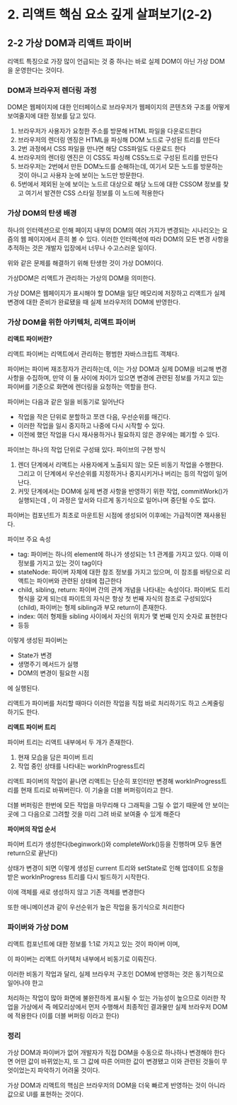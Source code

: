 # 2. 리액트 핵심 요소 깊게 살펴보기(2-2)

## 2-2 가상 DOM과 리액트 파이버

리액트 특징으로 가장 많이 언급되는 것 중 하나는 바로 실제 DOM이 아닌 가상 DOM을 운영한다는 것이다.

### DOM과 브라우저 렌더링 과정

DOM은 웹페이지에 대한 인터페이스로 브라우저가 웹페이지의 콘텐츠와 구조를 어떻게 보여줄지에 대한 정보를 담고 있다.

1. 브라우저가 사용자가 요청한 주소를 방문해 HTML 파일을 다운로드한다
2. 브라우저의 렌더링 엔징은 HTML을 파싱해 DOM 노드로 구성된 트리를 만든다
3. 2번 과정에서 CSS 파일을 만나면 해당 CSS파일도 다운로드 한다
4. 브라우저의 렌더링 엔진은 이 CSS도 파싱해 CSS노드로 구성된 트리를 만든다
5. 브라우저는 2번에서 만든 DOM노드를 순해하는데, 여기서 모든 노드를 방문하는 것이 아니고 사용자 눈에 보이는 노드만 방문한다.
6. 5번에서 제외된 눈에 보이는 노드르 대상으로 해당 노드에 대한 CSSOM 정보를 찾고 여기서 발견한 CSS 스타일 정보를 이 노드에 적용한다

### 가상 DOM의 탄생 배경

하나의 인터렉션으로 인해 페이지 내부의 DOM의 여러 가지가 변경되는 시나리오는 요즘의 웹 페이지에서 흔히 볼 수 있다. 이러한 인터렉션에 따라 DOM의 모든 변경 사항을 추적하는 것은 개발자 입장에서 너무나 수고스러운 일이다.

위와 같은 문제를 해결하기 위해 탄생한 것이 가상 DOM이다.

가상DOM은 리액트가 관리하는 가상의 DOM을 의미한다.

가상 DOM은 웹페이지가 표시해야 할 DOM을 일단 메모리에 저장하고 리액트가 실제 변경에 대한 준비가 완료됐을 때 실제 브라우저의 DOM에 반영한다.

### 가상 DOM을 위한 아키텍처, 리액트 파이버

**리액트 파이버란?**

리액트 파이버는 리액트에서 관리하는 평범한 자바스크립트 객체다.

파이버는 파이버 재조정자가 관리하는데, 이는 가상 DOM과 실제 DOM을 비교해 변경 사항을 수집하며, 만약 이 둘 사이에 차이가 있으면 변경에 관련된 정보를 가지고 있는 파이버를 기준으로 화면에 렌더링을 요청하는 역할을 한다.

파이버는 다음과 같은 일을 비동기로 일어난다

- 작업을 작은 단위로 분할하고 쪼갠 다음, 우선순위를 매긴다.
- 이러한 작업을 일시 중지하고 나중에 다시 시작할 수 있다.
- 이전에 했던 작업을 다시 재사용하거나 필요하지 않은 경우에는 폐기할 수 있다.

파이브는 하나의 작업 단위로 구성돼 있다. 파이브의 구현 방식

1. 렌더 단계에서 리액트는 사용자에게 노출되지 않는 모든 비동기 작업을 수행한다. 그리고 이 단계에서 우선순위를 지정하거나 중지시키거나 버리는 등의 작업이 일어난다.
2. 커밋 단계에서는 DOM에 실제 변경 사항을 반영하기 위한 작업, commitWork()가 실행되는데 , 이 과정은 앞서와 다르게 동기식으로 일어나며 중단될 수도 없다.

파이버는 컴포넌트가 최초로 마운트된 시점에 생성되어 이후에는 가급적이면 재사용된다.

파이브 주요 속성

- tag: 파이버는 하나의 element에 하나가 생성되는 1:1 관계를 가지고 있다. 이때 이 정보를 가지고 있는 것이 tag이다
- stateNode: 파이버 자체에 대한 참조 정보를 가지고 있으며, 이 참조를 바탕으로 리액트는 파이버와 관련된 상태에 접근한다
- child, sibling, return: 파이버 간의 관계 개념을 나타내는 속성이다. 파이버도 트리 형식을 갖게 되는데 파이트의 자식은 항상 첫 번째 자식의 참조로 구성되있다(child), 파이버는 형제 sibling과 부모 return이 존재한다.
- index: 여러 형제들 sibling 사이에서 자신의 위치가 몇 번째 인지 숫자로 표현한다
- 등등

이렇게 생성된 파이버는 

- State가 변경
- 생명주기 메서드가 실행
- DOM의 변경이 필요한 시점

에 실행된다.

리액트가 파이버를 처리할 때마다 이러한 작업을 직접 바로 처리하기도 하고 스케줄링 하기도 한다.

**리액트 파이버 트리**

파이버 트리는 리액트 내부에서 두 개가 존재한다.

1. 현재 모습을 담은 파이버 트리
2. 작업 중인 상태를 나타내는 workInProgress트리

리액트 파이버의 작업이 끝나면 리액트는 단순히 포인터만 변경해 workInProgress트리를 현재 트리로 바꿔버린다. 이 기술을 더블 버퍼링이라고 한다.

더블 버퍼링은 한번에 모든 작업을 마무리해 다 그래픽을 그릴 수 없기 때문에 안 보이는 곳에 그 다음으로 그려할 것을 미리 그려 바로 보여줄 수 있게 해준다

**파이버의 작업 순서**

파이버 트리가 생성한다(beginwork()와 completeWork()등을 진행하며 모두 돌면  return으로 끝난다)

상태가 변경이 되면 이렇게 생성된 current 트리와 setState로 인해 업데이트 요청을 받은 workInProgress 트리를 다시 빌드하기 시작한다.

이에 객체를 새로 생성하지 않고 기존 객체를 변경한다

또한 애니메이션과 같이 우선순위가 높은 작업을 동기식으로 처리한다

### 파이버와 가상 DOM

리액트 컴포넌트에 대한 정보를 1:1로 가지고 있는 것이 파이버 이며,

이 파이버는 리액트 아키텍처 내부에서 비동기로 이뤄진다.

이러한 비동기 작업과 달리, 실제 브라우저 구조인 DOM에 반영하는 것은 동기적으로 일어나야 한고

처리하는 작업이 많아 화면에 불완전하게 표시될 수 있는 가능성이 높으므로 이러한 작업을 가상에서 즉 메모리상에서 먼저 수행해서 최종적인 결과물만 실제 브라우저 DOM에 적용한다 (이를 더블 버퍼링 이라고 한다)

### 정리

가상 DOM과 파이버가 없어 개발자가 직접 DOM을 수동으로 하나하나 변경해야 한다면 어떤 값이 바뀌었는지, 또 그 값에 따른 어떠한 값이 변경됐고 이와 관련된 것들이 무엇이었는지 파악하기 어려울 것이다.

가상 DOM과 리액트의 핵심은 브라우저의 DOM을 더욱 빠르게 반영하는 것이 아니라 값으로 UI를 표현하는 것이다.